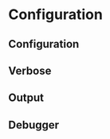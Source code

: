 Configuration
=============

Configuration
--------------

Verbose
-------

Output
------

Debugger
--------
